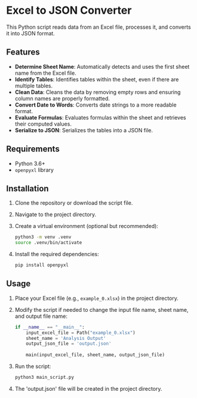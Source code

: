 # Excel to JSON Converter
This Python script reads data from an Excel file, processes it, and converts it into JSON format.

## Features
- **Determine Sheet Name**: Automatically detects and uses the first sheet name from the Excel file.
- **Identify Tables**: Identifies tables within the sheet, even if there are multiple tables.
- **Clean Data**: Cleans the data by removing empty rows and ensuring column names are properly formatted.
- **Convert Date to Words**: Converts date strings to a more readable format.
- **Evaluate Formulas**: Evaluates formulas within the sheet and retrieves their computed values.
- **Serialize to JSON**: Serializes the tables into a JSON file.

## Requirements
- Python 3.6+
- `openpyxl` library

## Installation
1. Clone the repository or download the script file.

2. Navigate to the project directory.

3. Create a virtual environment (optional but recommended):

    ```bash
    python3 -m venv .venv
    source .venv/bin/activate
    ```

4. Install the required dependencies:

    ```bash
    pip install openpyxl
    ```

## Usage
1. Place your Excel file (e.g., `example_0.xlsx`) in the project directory.

2. Modify the script if needed to change the input file name, sheet name, and output file name:

    ```python
    if __name__ == "__main__":
        input_excel_file = Path("example_0.xlsx")
        sheet_name = 'Analysis Output'
        output_json_file = 'output.json'
        
        main(input_excel_file, sheet_name, output_json_file)
    ```

3. Run the script:

    ```bash
    python3 main_script.py
    ```

4. The 'output.json' file will be created in the project directory.